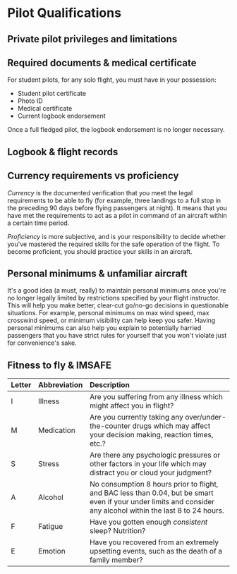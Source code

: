 # Pilot Qualifications

## Private pilot privileges and limitations

## Required documents & medical certificate

For student pilots, for any solo flight, you must have in your possession:

* Student pilot certificate
* Photo ID
* Medical certificate
* Current logbook endorsement

Once a full fledged pilot, the logbook endorsement is no longer necessary.

## Logbook & flight records

## Currency requirements vs proficiency

*Currency* is the documented verification that you meet the legal requirements 
to be able to fly (for example, three landings to a full stop in the preceding 
90 days before flying passengers at night). It means that you have met the 
requirements to act as a pilot in command of an aircraft within a certain time 
period. 

*Proficiency* is more subjective, and is your responsibility to decide whether
you've mastered the required skills for the safe operation of the flight.
To become proficient, you should practice your skills in an aircraft.

## Personal minimums & unfamiliar aircraft

It's a good idea (a must, really) to maintain personal minimums once you're 
no longer legally limited by restrictions specified by your flight instructor.
This will help you make better, clear-cut go/no-go decisions in questionable
situations. For example, personal minimums on max wind speed, max crosswind
speed, or minimum visibility can help keep you safer. Having personal minimums
can also help you explain to potentially harried passengers that you have
strict rules for yourself that you won't violate just for convenience's sake.

## Fitness to fly & IMSAFE

| Letter | Abbreviation | Description |
|:-------|:-------------|:------------|
| I | Illness | Are you suffering from any illness which might affect you in flight? |
| M | Medication | Are you currently taking any over/under-the-counter drugs which may affect your decision making, reaction times, etc.? |
| S | Stress | Are there any psychologic pressures or other factors in your life which may distract you or cloud your judgment? |
| A | Alcohol | No consumption 8 hours prior to flight, and BAC less than 0.04, but be smart even if your under limits and consider any alcohol within the last 8 to 24 hours. |
| F | Fatigue | Have you gotten enough *consistent* sleep? Nutrition? |
| E | Emotion | Have you recovered from an extremely upsetting events, such as the death of a family member? |
